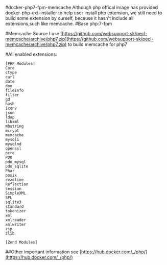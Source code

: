 #docker-php7-fpm-memcache
  Although php offical image has provided docker-php-ext-installer to help user install php extension, we still need to build some extension by ourself, because it hasn't include all extensions,such like memcache.
#Base 
  php:7-fpm
  
#Memcache Source
  I use [https://github.com/websupport-sk/pecl-memcache/archive/php7.zip](https://github.com/websupport-sk/pecl-memcache/archive/php7.zip) to build memcache for php7

#All enabled extensions:

	[PHP Modules]
  	Core
  	ctype
  	curl
  	date
  	dom
	fileinfo
	filter
	gd
	hash
	iconv
	json
	ldap
	libxml
	mbstring
	mcrypt
	memcache
	mysqli
	mysqlnd
	openssl
	pcre
	PDO
	pdo_mysql
	pdo_sqlite
	Phar
	posix
	readline
	Reflection
	session
	SimpleXML
	SPL
	sqlite3
	standard
	tokenizer
	xml
	xmlreader
	xmlwriter
	zip
	zlib
	
	[Zend Modules]
##Other important information
see [https://hub.docker.com/_/php/](https://hub.docker.com/_/php/)
